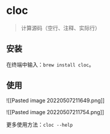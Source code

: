 # cloc 
> 计算源码（空行、注释、实际行）

## 安装
  在终端中输入：`brew install cloc`。
  
## 使用
![[Pasted image 20220507211649.png]]

![[Pasted image 20220507211754.png]]

更多使用方法：`cloc --help`
